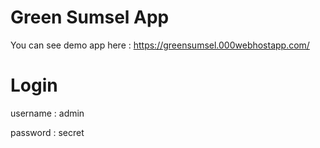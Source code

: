 # Green Sumsel App
You can see demo app here : https://greensumsel.000webhostapp.com/

# Login 
username : admin

password : secret
